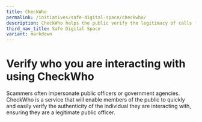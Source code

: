 ```yaml
---
title: CheckWho
permalink: /initiatives/safe-digital-space/checkwho/
description: CheckWho helps the public verify the legitimacy of calls from public officers.
third_nav_title: Safe Digital Space
variant: markdown
---
```

# Verify who you are interacting with using CheckWho

Scammers often impersonate public officers or government agencies. CheckWho is a service that will enable members of the public to quickly and easily verify the authenticity of the individual they are interacting with, ensuring they are a legitimate public officer.